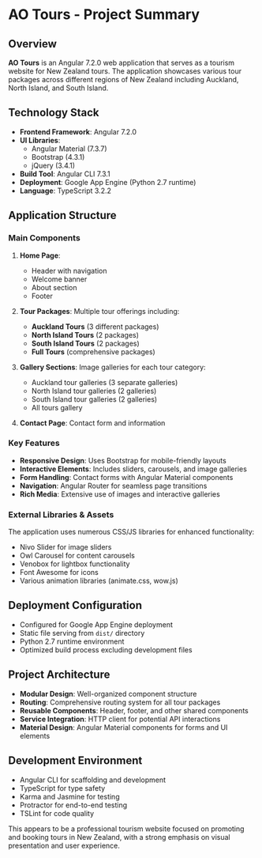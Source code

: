 # AO Tours - Project Summary

## Overview
**AO Tours** is an Angular 7.2.0 web application that serves as a tourism website for New Zealand tours. The application showcases various tour packages across different regions of New Zealand including Auckland, North Island, and South Island.

## Technology Stack
- **Frontend Framework**: Angular 7.2.0
- **UI Libraries**: 
  - Angular Material (7.3.7)
  - Bootstrap (4.3.1)
  - jQuery (3.4.1)
- **Build Tool**: Angular CLI 7.3.1
- **Deployment**: Google App Engine (Python 2.7 runtime)
- **Language**: TypeScript 3.2.2

## Application Structure

### Main Components
1. **Home Page**: 
   - Header with navigation
   - Welcome banner
   - About section
   - Footer

2. **Tour Packages**: Multiple tour offerings including:
   - **Auckland Tours** (3 different packages)
   - **North Island Tours** (2 packages)
   - **South Island Tours** (2 packages)
   - **Full Tours** (comprehensive packages)

3. **Gallery Sections**: Image galleries for each tour category:
   - Auckland tour galleries (3 separate galleries)
   - North Island tour galleries (2 galleries)
   - South Island tour galleries (2 galleries)
   - All tours gallery

4. **Contact Page**: Contact form and information

### Key Features
- **Responsive Design**: Uses Bootstrap for mobile-friendly layouts
- **Interactive Elements**: Includes sliders, carousels, and image galleries
- **Form Handling**: Contact forms with Angular Material components
- **Navigation**: Angular Router for seamless page transitions
- **Rich Media**: Extensive use of images and interactive galleries

### External Libraries & Assets
The application uses numerous CSS/JS libraries for enhanced functionality:
- Nivo Slider for image sliders
- Owl Carousel for content carousels
- Venobox for lightbox functionality
- Font Awesome for icons
- Various animation libraries (animate.css, wow.js)

## Deployment Configuration
- Configured for Google App Engine deployment
- Static file serving from `dist/` directory
- Python 2.7 runtime environment
- Optimized build process excluding development files

## Project Architecture
- **Modular Design**: Well-organized component structure
- **Routing**: Comprehensive routing system for all tour packages
- **Reusable Components**: Header, footer, and other shared components
- **Service Integration**: HTTP client for potential API interactions
- **Material Design**: Angular Material components for forms and UI elements

## Development Environment
- Angular CLI for scaffolding and development
- TypeScript for type safety
- Karma and Jasmine for testing
- Protractor for end-to-end testing
- TSLint for code quality

This appears to be a professional tourism website focused on promoting and booking tours in New Zealand, with a strong emphasis on visual presentation and user experience.